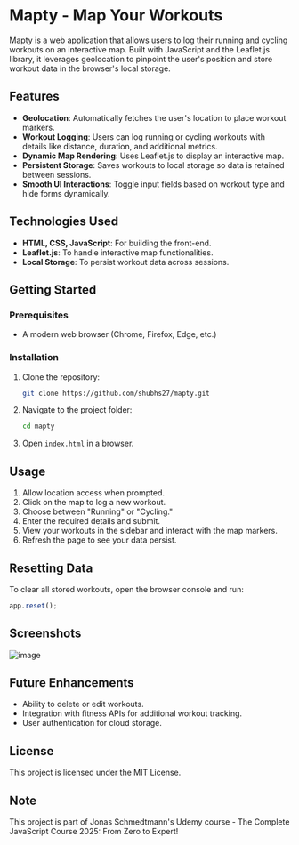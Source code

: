 # Mapty - Map Your Workouts

Mapty is a web application that allows users to log their running and cycling workouts on an interactive map. Built with JavaScript and the Leaflet.js library, it leverages geolocation to pinpoint the user's position and store workout data in the browser's local storage.

## Features

- **Geolocation**: Automatically fetches the user's location to place workout markers.
- **Workout Logging**: Users can log running or cycling workouts with details like distance, duration, and additional metrics.
- **Dynamic Map Rendering**: Uses Leaflet.js to display an interactive map.
- **Persistent Storage**: Saves workouts to local storage so data is retained between sessions.
- **Smooth UI Interactions**: Toggle input fields based on workout type and hide forms dynamically.

## Technologies Used

- **HTML, CSS, JavaScript**: For building the front-end.
- **Leaflet.js**: To handle interactive map functionalities.
- **Local Storage**: To persist workout data across sessions.

## Getting Started

### Prerequisites
- A modern web browser (Chrome, Firefox, Edge, etc.)

### Installation
1. Clone the repository:
   ```sh
   git clone https://github.com/shubhs27/mapty.git
   ```
2. Navigate to the project folder:
   ```sh
   cd mapty
   ```
3. Open `index.html` in a browser.

## Usage

1. Allow location access when prompted.
2. Click on the map to log a new workout.
3. Choose between "Running" or "Cycling."
4. Enter the required details and submit.
5. View your workouts in the sidebar and interact with the map markers.
6. Refresh the page to see your data persist.

## Resetting Data
To clear all stored workouts, open the browser console and run:
```js
app.reset();
```

## Screenshots
![image](https://github.com/user-attachments/assets/7bdb1f31-d8eb-4ed2-b5a5-9788be1e0597)



## Future Enhancements
- Ability to delete or edit workouts.
- Integration with fitness APIs for additional workout tracking.
- User authentication for cloud storage.


## License
This project is licensed under the MIT License.

## Note
This project is part of Jonas Schmedtmann's Udemy course - The Complete JavaScript Course 2025: From Zero to Expert!

